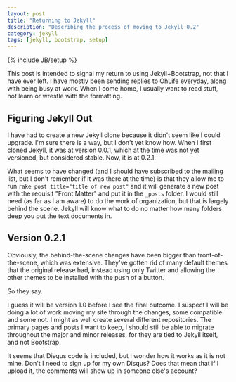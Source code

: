```yaml
---
layout: post
title: "Returning to Jekyll"
description: "Describing the process of moving to Jekyll 0.2"
category: jekyll
tags: [jekyll, bootstrap, setup]
---
```

{% include JB/setup %}

This post is intended to signal my return to using Jekyll+Bootstrap, not that I
have ever left. I have mostly been sending replies to OhLife everyday,
along with being busy at work. When I come home, I usually want to read stuff,
not learn or wrestle with the formatting.

## Figuring Jekyll Out

I have had to create a new Jekyll clone because it didn't seem like I could
upgrade. I'm sure there is a way, but I don't yet know how. When I first 
cloned Jekyll, it was at version 0.0.1, which at the time was not yet 
versioned, but considered stable. Now, it is at 0.2.1.

What seems to have changed (and I should have subscribed to the mailing
list, but I don't remember if it was there at the time) is that they
allow me to run `rake post title="title of new post"` and it will generate
a new post with the requisit "Front Matter" and put it in
 the `_posts` folder. I would still need (as far
as I am aware) to do the work of organization, but that is largely
behind the scene. Jekyll will know what to do no matter how many folders
deep you put the text documents in.

## Version 0.2.1

Obviously, the behind-the-scene changes have been bigger than 
front-of-the-scene, which was extensive. They've gotten rid of 
many default themes that the original release had, instead using only
Twitter and allowing the other themes to be installed with the push 
of a button. 

So they say.

I guess it will be version 1.0 before I see the final outcome. I suspect
I will be doing a lot of work moving my site through the changes,
some compatible and some not. I might as well create several different
repositories. The primary pages and posts I want to keep, I should
still be able to migrate throughout the major and minor releases, for
they are tied to Jekyll itself, and not Bootstrap.

It seems that Disqus code is included, but I wonder how it works as it is
not mine. Don't I need to sign up for my own Disqus? Does that mean
that if I upload it, the comments will show up in someone else's account?